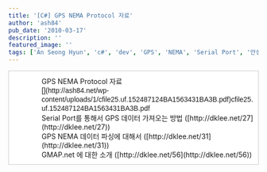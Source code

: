 ```yaml
---
title: '[C#] GPS NEMA Protocol 자료'
author: 'ash84'
pub_date: '2010-03-17'
description: ''
featured_image: ''
tags: ['An Seong Hyun', 'c#', 'dev', 'GPS', 'NEMA', 'Serial Port', '안성현']
---
```



<div style="margin-left: 4em; "></div><div class="txc-textbox" style="border-top-style: solid; border-right-style: solid; border-bottom-style: solid; border-left-style: solid; border-top-width: 1px; border-right-width: 1px; border-bottom-width: 1px; border-left-width: 1px; border-top-color: rgb(203, 203, 203); border-right-color: rgb(203, 203, 203); border-bottom-color: rgb(203, 203, 203); border-left-color: rgb(203, 203, 203); background-color: rgb(255, 255, 255); padding-top: 10px; padding-right: 10px; padding-bottom: 10px; padding-left: 10px; "><div style="margin-left: 4em; "></div><div style="margin-left: 4em; "></div><div style="margin-left: 4em; "></div><div style="margin-left: 4em; "> GPS NEMA Protocol 자료</div><div style="margin-left: 4em; "></div><div style="margin-left: 4em; "><font class="Apple-style-span" face="굴림, gulim, sans-serif"><span class="Apple-style-span" style="line-height: normal;"><span class="Apple-style-span" style="line-height: 18px;">[](http://ash84.net/wp-content/uploads/1/cfile25.uf.152487124BA1563431BA3B.pdf)cfile25.uf.152487124BA1563431BA3B.pdf  
</span></span></font></div><div style="margin-left: 4em; "></div><div style="margin-left: 4em; "></div><div style="margin-left: 4em; "></div><div style="margin-left: 4em; "> Serial Port를 통해서 GPS 데이터 가져오는 방법 ([http://dklee.net/27](http://dklee.net/27))</div><div style="margin-left: 4em; "></div><div style="margin-left: 4em; "></div><div style="margin-left: 4em; "></div><div style="margin-left: 4em; "></div><div style="margin-left: 4em; "></div><div style="margin-left: 4em; "> GPS NEMA 데이터 파싱에 대해서 ([http://dklee.net/31](http://dklee.net/31))</div><div style="margin-left: 4em; "></div><div style="margin-left: 4em; "></div><div style="margin-left: 4em; "></div><div style="margin-left: 4em; "></div><div style="margin-left: 4em; "></div><div style="margin-left: 4em; "> GMAP.net 에 대한 소개 ([http://dklee.net/56](http://dklee.net/56))</div><div style="margin-left: 4em; "></div><div style="margin-left: 4em; "></div><div style="margin-left: 4em; "></div></div><div style="margin-left: 4em; "></div><div></div>

